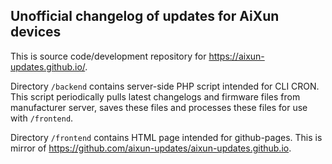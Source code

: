 Unofficial changelog of updates for AiXun devices
-------------------------------------------------

This is source code/development repository for https://aixun-updates.github.io/.

Directory `/backend` contains server-side PHP script intended for CLI CRON. This script periodically pulls latest
changelogs and firmware files from manufacturer server, saves these files and processes these files 
for use with `/frontend`.

Directory `/frontend` contains HTML page intended for github-pages. This is mirror of 
https://github.com/aixun-updates/aixun-updates.github.io.
